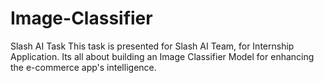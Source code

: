 # Image-Classifier
Slash AI Task
This task is presented for Slash AI Team, for Internship Application. Its all about building an Image Classifier Model for enhancing the e-commerce app's intelligence. 
